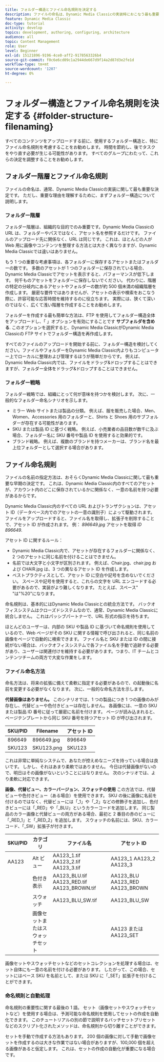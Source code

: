 ```yaml
---
title: フォルダー構造とファイル命名規則を決定する
description: ファイルの命名は、Dynamic Media Classicの実装時におこなう最も重要な決定である可能性があります。 フォルダー構造も同様に重要です。 フォルダー構造とファイル名に対して、これが非常に重要で考えられるアプローチである理由を説明します。
feature: Dynamic Media Classic
doc-type: tutorial
activity: develop
topics: development, authoring, configuring, architecture
audience: all
topic: Content Management
role: User
level: Beginner
exl-id: 15121896-9196-4ce0-aff2-9178563326b4
source-git-commit: f0c6e6cd09c1a2944de667d9f14a2d87d3e2fe1d
workflow-type: tm+mt
source-wordcount: '1207'
ht-degree: 0%

---
```


# フォルダー構造とファイル命名規則を決定する {#folder-structure-filenaming}

すべてのコンテンツをアップロードする前に、使用するフォルダー構造と、特にファイル命名規則を考慮することをお勧めします。 時間を節約し、後でタスクをやり直す必要が生じる可能性があります。 すべてのグループにわたって、これらの決定を調整することをお勧めします。

## フォルダー階層とファイル命名規則

ファイルの命名は、通常、Dynamic Media Classicの実装に関して最も重要な決定です。 ただし、重要な理由を理解するために、まずフォルダー構造について説明します。

### フォルダー階層

フォルダー階層は、組織的な目的でのみ重要です。Dynamic Media Classicの URL は、フォルダーやパスではなく、アセット名を参照するだけです。 ファイルのアップロード先に関係なく、URL は同じです。 これは、ほとんどの人が Web 用に画像やコンテンツを整理する方法とは大きく異なりますが、Dynamic Media Classicでは違いはありません。

もう 1 つの重要な考慮事項は、各フォルダーに保存するアセットまたはフォルダーの数です。 多数のアセットが 1 つのフォルダーに保存されている場合、Dynamic Media Classicでアセットを表示すると、パフォーマンスが低下します。 何千ものアセットをフォルダーに保存しないでください。 代わりに、階層の特定の分岐内にあるアセットやフォルダーの数が約 500 個未満の組織階層を作成します。 厳密な要件ではありませんが、アセットの表示や検索をおこなう際に、許容可能な応答時間を維持するのに役立ちます。 実際には、狭くて深いのではなく、広くて浅い階層を作成することをお勧めします。

フォルダーを作成する最も簡単な方法は、FTP を使用してフォルダー構造全体をアップロードし、「 」オプションを有効にすることです **サブフォルダを含める**. このオプションを選択すると、Dynamic Media ClassicがDynamic Media Classicの FTP サイトでフォルダー構造を再作成します。

すべてのファイルのアップロードを開始する前に、フォルダー構造を検討してください。ファイルやフォルダーをDynamic Media Classic内よりもコンピューター上でローカルに整理および管理するほうが簡単だからです。 例えば、Dynamic Media Classic内では、ファイルをドラッグ&amp;ドロップすることはできますが、フォルダー全体をドラッグ&amp;ドロップすることはできません。

### フォルダー戦略

フォルダー戦略では、組織にとって何が意味を持つかを検討します。 次に、一般的なフォルダー命名シナリオを示します。

- ミラー Web サイトまたは製品の分類。 例えば、服を販売した場合、Men、Women、Accessories 用のフォルダーと、Shirts と Shoes 用のサブフォルダーが存在する可能性があります。
- SKU または製品 ID に基づく戦略。 例えば、小売業者の品目数が数千に及ぶ場合、フォルダー名に SKU 番号や製品 ID を使用すると効果的です。
- ブランド戦略。 例えば、複数のブランドを持つメーカーは、ブランド名を最上位フォルダーとして選択する場合があります。

## ファイル命名規則

ファイルの名前の指定方法は、おそらくDynamic Media Classicに関して最も重要な早期の決定です。 これは、Dynamic Media Classic内のすべてのアセットが、アカウント内のどこに保存されているかに関係なく、一意の名前を持つ必要があるからです。

Dynamic Media Classic内のすべての URL およびトランザクションは、アセット ID（データベース内でのアセットの一意の識別子）によって駆動されます。 ファイルをアップロードすると、ファイル名を取得し、拡張子を削除することで、アセット ID が作成されます。 例： _896649.jpg_ アセットを取得 _ID 896649_.

アセット ID に関するルール：

- Dynamic Media Classic内で、アセットが存在するフォルダーに関係なく、2 つのアセットに同じ名前を付けることはできません。
- 名前では大文字と小文字が区別されます。 例えば、Chair.jpg、chair.jpg および CHAIR.jpg は、3 つの異なるアセット ID を作成します。
- ベストプラクティスとして、アセット ID に空白や記号を含めないでください。 スペースや記号を使用すると、これらの文字を URL エンコードする必要があるので、実装がより難しくなります。 たとえば、スペース&quot; &quot;は&quot;%20&quot;になります。

命名規則は、基本的にはDynamic Media Classicとの統合方法です。 バックオフィスシステムはクローズドシステムなので、通常、Dynamic Media Classicに統合しません。 これはパッシブパートナーで、URL 形式の指示を待ちます。

ほとんどのユーザーは、内部の SKU や製品 ID に基づいて命名規則を使用しているので、Web ページがその SKU に関する情報で呼び出されると、同じ名前の画像をページで自動的に検索できます。 ファイル名と SKU または ID の間に接続がない場合は、バックオフィスシステムで各ファイル名を手動で追跡する必要があり、ユーザーは関連付けを維持する必要があります。つまり、IT チームとコンテンツチームの両方で大変な作業をします。

### ファイル命名方法

命名方法は、将来の拡張に備えて柔軟に指定する必要があるので、の起動後に名前を変更する必要がなくなります。 次に、一般的な命名方法を示します。

**代替画像はありません。** このシナリオでは、1 つの製品につき 1 つの画像のみが存在し、代替ビューや色付きビューは存在しません。 各画像には、一意の SKU または製品 ID 番号に従って厳密に名前を付けます。 ページが読み込まれると、ページテンプレートから同じ SKU 番号を持つアセット ID が呼び出されます。

| SKU/PID | Filename | アセット ID |
| ------- | ---------- | -------- |
| 896649 | 896649.jpg | 896649 |
| SKU123 | SKU123.png | SKU123 |

これは非常に単純なシステムで、あなたが控えめなニーズを持っている場合は良いです。 しかし、それはあまり柔軟ではありません。 今日は代替画像がないので、明日はその画像がないということにはなりません。 次のシナリオでは、より柔軟に対応できます。

**画像、代替ビュー、カラーバージョン、スウォッチの使用** この方法では、代替ビューや色付きビュー（ある場合）を使用できます。 SKU の後に画像に名前を付けるのではなく、代替ビューには「_1」や「_2」などの修飾子を追加し、色付きビューには「_RED」や「_BLU」というカラーコードを追加します。 同じ製品のカラー画像と代替ビューの両方がある場合、最初と 2 番目の赤のビューに「_RED_1」と「_RED_2」を追加します。 スウォッチの名前には、SKU、カラーコード、「_SW」拡張子が付きます。

| SKU/PID | カテゴリ | ファイル名 | アセット ID |
| ------- | ----------------------- | ------------------------------------------- | ------------------------------- |
| AA123 | Alt ビュー | AA123_1.tif AA123_2.tif AA123_3.tif | AA123_1 AA123_2 AA123_3 |
|  | 色付き表示 | AA123_BLU.tif AA123_RED.tif AA123_BROWN.tif | AA123_BLU AA123_RED AA123_BROWN |
|  | スウォッチ | AA123_BLU_SW.tif | AA123_BLU_SW |
|  | 画像セットまたはスウォッチセット |  | AA123 または AA123_SET | — |

画像セットやスウォッチセットなどのセットコレクションを処理する場合は、セット自体にも一意の名前を付ける必要があります。 したがって、この場合、セットにはベース SKU を名前として、または SKU に「_SET」拡張子を付けることができます。

### 命名規則と自動処理

命名規則の重要性に関する最後の 1 語。 セット（画像セットやスウォッチセットなど）を使用する場合は、予測可能な命名規則を使用してセットの作成を自動化できます。 このチュートリアルの別の節で説明するバッチセットプリセットなどのスクリプト化されたメソッドは、命名規則から切り離すことができます。

セットを手動で作成する方法もあります。 200 個の画像に対して手動で画像セットを作成するのは大きな作業ではない場合がありますが、100,000 個を超える画像があると仮定します。 これは、セットの作成の自動化が重要になる場合です。
